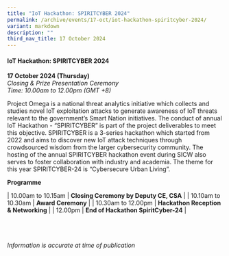 ```yaml
---
title: "IoT Hackathon: SPIRITCYBER 2024"
permalink: /archive/events/17-oct/iot-hackathon-spiritcyber-2024/
variant: markdown
description: ""
third_nav_title: 17 October 2024
---
```

#### **IoT Hackathon: SPIRITCYBER 2024**

**17 October 2024 (Thursday)**  
*Closing &amp; Prize Presentation Ceremony
<br> Time: 10.00am to 12.00pm (GMT +8)*

Project Omega is a national threat analytics initiative which collects and studies novel IoT exploitation attacks to generate awareness of IoT threats relevant to the government’s Smart Nation initiatives. The conduct of annual IoT Hackathon - “SPIRITCYBER” is part of the project deliverables to meet this objective. SPIRITCYBER is a 3-series hackathon which started from 2022 and aims to discover new IoT attack techniques through crowdsourced wisdom from the larger cybersecurity community. The hosting of the annual SPIRITCYBER hackathon event during SICW also serves to foster collaboration with industry and academia. The theme for this year SPIRITCYBER-24 is “Cybersecure Urban Living”.

**Programme**

| 10.00am to 10.15am     | **Closing Ceremony by Deputy CE, CSA** |
| 10.10am to 10.30am     | **Award Ceremony** |
| 10.30am to 12.00pm     | **Hackathon Reception &amp; Networking** |
| 12.00pm     | **End of Hackathon SpiritCyber-24** |

<br><br><br>
*Information is accurate at time of publication*